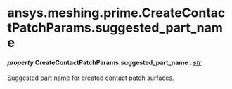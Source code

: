 <a id="ansys-meshing-prime-createcontactpatchparams-suggested-part-name"></a>

# ansys.meshing.prime.CreateContactPatchParams.suggested_part_name

<a id="ansys.meshing.prime.CreateContactPatchParams.suggested_part_name"></a>

#### *property* CreateContactPatchParams.suggested_part_name *: [str](https://docs.python.org/3.11/library/stdtypes.html#str)*

Suggested part name for created contact patch surfaces.

<!-- !! processed by numpydoc !! -->
